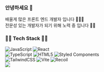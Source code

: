


### 안녕하세요 👋
  배울게 많은 프론트 엔드 개발자 입니다 👩🏻‍💻 <br>
  전문성 있는 개발자가 되기 위해 노력 중 입니다 💪🏻

<!--
**Anyudbwls/Anyudbwls** is a ✨ _special_ ✨ repository because its `README.md` (this file) appears on your GitHub profile.

Here are some ideas to get you started:

- 🔭 I’m currently working on ...
- 🌱 I’m currently learning ...
- 👯 I’m looking to collaborate on ...
- 🤔 I’m looking for help with ...
- 💬 Ask me about ...
- 📫 How to reach me: ...
- 😄 Pronouns: ...
- ⚡ Fun fact: ...
-->

  
### 💪🏻 Tech Stack 💪🏻
![JavaScript](https://img.shields.io/badge/JavaScript-F7DF1E?style=flat&logo=javascript&logoColor=black)
![React](https://img.shields.io/badge/React-61DAFB?style=flat&logo=React&logoColor=black)<br>
![TypeScript](https://img.shields.io/badge/TypeScript-3178C6?style=flat&logo=TypeScript&logoColor=white)
![HTML5](https://img.shields.io/badge/html5-%23E34F26.svg?style=flat&logo=html5&logoColor=white)
![Styled Components](https://img.shields.io/badge/stylecomponents-DB7093?style=flat&logo=styled-components&logoColor=white)<br>
![TailwindCSS](https://img.shields.io/badge/TailwindCSS-06B6D4?style=flat&logo=TailwindCSS&logoColor=white)
![Vite](https://img.shields.io/badge/vite-%23646CFF.svg?style=flat&logo=vite&logoColor=white)
![Recoil](https://img.shields.io/badge/Recoil-61DAFB?style=flat&logo=Recoil&logocolor=white) <br><img src="https://github-readme-stats.vercel.app/api/top-langs/?username=Anyudbwls&layout=compact">
